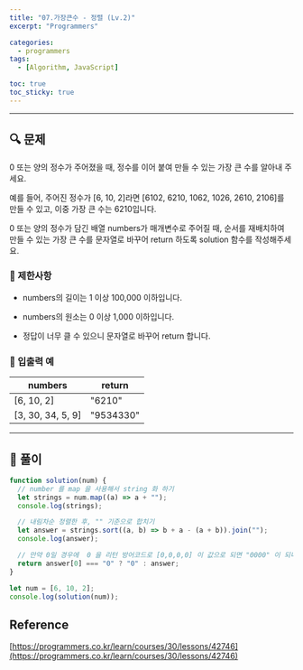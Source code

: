 ```yaml
---
title: "07.가장큰수 - 정렬 (Lv.2)"
excerpt: "Programmers"

categories:
  - programmers
tags:
  - [Algorithm, JavaScript]

toc: true
toc_sticky: true
---
```


---

## 🔍 문제

0 또는 양의 정수가 주어졌을 때, 정수를 이어 붙여 만들 수 있는 가장 큰 수를 알아내 주세요.

예를 들어, 주어진 정수가 [6, 10, 2]라면 [6102, 6210, 1062, 1026, 2610, 2106]를 만들 수 있고, 이중 가장 큰 수는 6210입니다.

0 또는 양의 정수가 담긴 배열 numbers가 매개변수로 주어질 때, 순서를 재배치하여 만들 수 있는 가장 큰 수를 문자열로 바꾸어 return 하도록 solution 함수를 작성해주세요.

### 🔸 제한사항

- numbers의 길이는 1 이상 100,000 이하입니다.

- numbers의 원소는 0 이상 1,000 이하입니다.

- 정답이 너무 클 수 있으니 문자열로 바꾸어 return 합니다.

### 🔹 입출력 예

| numbers           | return    |
| ----------------- | --------- |
| [6, 10, 2]        | "6210"    |
| [3, 30, 34, 5, 9] | "9534330" |

---

## 📌 풀이

```js
function solution(num) {
  // number 를 map 을 사용해서 string 화 하기
  let strings = num.map((a) => a + "");
  console.log(strings);

  // 내림차순 정렬한 후, "" 기준으로 합치기
  let answer = strings.sort((a, b) => b + a - (a + b)).join("");
  console.log(answer);

  // 만약 0일 경우에  0 을 리턴 방어코드로 [0,0,0,0] 이 값으로 되면 "0000" 이 되니까 0으로 return
  return answer[0] === "0" ? "0" : answer;
}

let num = [6, 10, 2];
console.log(solution(num));
```

## Reference

[https://programmers.co.kr/learn/courses/30/lessons/42746](https://programmers.co.kr/learn/courses/30/lessons/42746)
